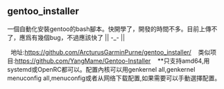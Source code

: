 ## gentoo_installer
一個自動化安裝gentoo的bash腳本。快開學了，開發的時間不多。目前上傳不了，應爲有幾個bug，不過應該快了  || -_- ||


    地址:https://github.com/ArcturusGarminPurne/gentoo_installer/
    类似项目:https://github.com/YangMame/Gentoo-Installer
    **只支持amd64,用systemd或OpenRC都可以。配置內核可以用genkernel all,genkernel menuconfig all,menuconfig或者从网络下载配置,如果需要可以手動選擇配置。
